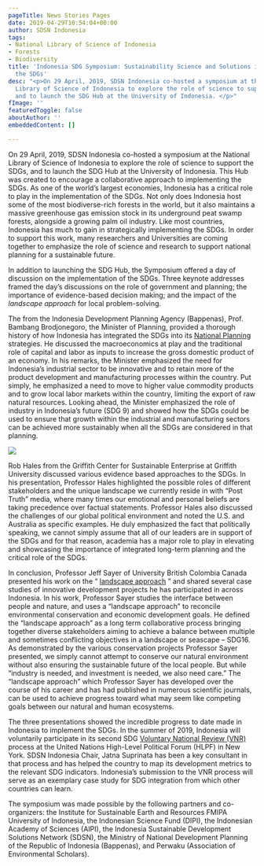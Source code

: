 ```yaml
---
pageTitle: News Stories Pages
date: 2019-04-29T10:54:04+00:00
author: SDSN Indonesia
tags:
- National Library of Science of Indonesia
- Forests
- Biodiversity
title: 'Indonesia SDG Symposium: Sustainability Science and Solutions in the era of
  the SDGs'
desc: "<p>On 29 April, 2019, SDSN Indonesia co-hosted a symposium at the National
  Library of Science of Indonesia to explore the role of science to support the SDGs,
  and to launch the SDG Hub at the University of Indonesia. </p>"
fImage: ''
featuredToggle: false
aboutAuthor: ''
embeddedContent: []

---
```

On 29 April, 2019, SDSN Indonesia co-hosted a symposium at the National Library of Science of Indonesia to explore the role of science to support the SDGs, and to launch the SDG Hub at the University of Indonesia. This Hub was created to encourage a collaborative approach to implementing the SDGs. As one of the world’s largest economies, Indonesia has a critical role to play in the implementation of the SDGs. Not only does Indonesia host some of the most biodiverse-rich forests in the world, but it also maintains a massive greenhouse gas emission stock in its underground peat swamp forests, alongside a growing palm oil industry. Like most countries, Indonesia has much to gain in strategically implementing the SDGs. In order to support this work, many researchers and Universities are coming together to emphasize the role of science and research to support national planning for a sustainable future.

In addition to launching the SDG Hub, the Symposium offered a day of discussion on the implementation of the SDGs. Three keynote addresses framed the day’s discussions on the role of government and planning; the importance of evidence-based decision making; and the impact of the _landscape approach_ for local problem-solving.

The from the Indonesia Development Planning Agency (Bappenas), Prof. Bambang Brodjonegoro, the Minister of Planning, provided a thorough history of how Indonesia has integrated the SDGs into its [National Planning](https://www.indonesia-investments.com/projects/government-development-plans/item305?) strategies. He discussed the macroeconomics at play and the traditional role of capital and labor as inputs to increase the gross domestic product of an economy. In his remarks, the Minister emphasized the need for Indonesia’s industrial sector to be innovative and to retain more of the product development and manufacturing processes within the country. Put simply, he emphasized a need to move to higher value commodity products and to grow local labor markets within the country, limiting the export of raw natural resources. Looking ahead, the Minister emphasized the role of industry in Indonesia’s future (SDG 9) and showed how the SDGs could be used to ensure that growth within the industrial and manufacturing sectors can be achieved more sustainably when all the SDGs are considered in that planning.

![](/uploads/nlsi-conference.jpg)

Rob Hales from the Griffith Center for Sustainable Enterprise at Griffith University discussed various evidence based approaches to the SDGs. In his presentation, Professor Hales highlighted the possible roles of different stakeholders and the unique landscape we currently reside in with “Post Truth” media, where many times our emotional and personal beliefs are taking precedence over factual statements. Professor Hales also discussed the challenges of our global political environment and noted the U.S. and Australia as specific examples. He duly emphasized the fact that politically speaking, we cannot simply assume that all of our leaders are in support of the SDGs and for that reason, academia has a major role to play in elevating and showcasing the importance of integrated long-term planning and the critical role of the SDGs.

In conclusion, Professor Jeff Sayer of University British Colombia Canada presented his work on the “ [landscape approach](https://www.ncbi.nlm.nih.gov/pubmed/23686581) ” and shared several case studies of innovative development projects he has participated in across Indonesia. In his work, Professor Sayer studies the interface between people and nature, and uses a “landscape approach” to reconcile environmental conservation and economic development goals. He defined the “landscape approach” as a long term collaborative process bringing together diverse stakeholders aiming to achieve a balance between multiple and sometimes conflicting objectives in a landscape or seascape – SDG16. As demonstrated by the various conservation projects Professor Sayer presented, we simply cannot attempt to conserve our natural environment without also ensuring the sustainable future of the local people. But while “industry is needed, and investment is needed, we also need care.” The “landscape approach” which Professor Sayer has developed over the course of his career and has had published in numerous scientific journals, can be used to achieve progress toward what may seem like competing goals between our natural and human ecosystems.

The three presentations showed the incredible progress to date made in Indonesia to implement the SDGs. In the summer of 2019, Indonesia will voluntarily participate in its second SDG [Voluntary National Review (VNR)](https://sustainabledevelopment.un.org/vnrs/) process at the United Nations High-Level Political Forum (HLPF) in New York. SDSN Indonesia Chair, Jatna Suprinata has been a key consultant in that process and has helped the country to map its development metrics to the relevant SDG indicators. Indonesia’s submission to the VNR process will serve as an exemplary case study for SDG integration from which other countries can learn.

The symposium was made possible by the following partners and co-organizers: the Institute for Sustainable Earth and Resources FMIPA University of Indonesia, the Indonesian Science Fund (DIPI), the Indonesian Academy of Sciences (AIPI), the Indonesia Sustainable Development Solutions Network (SDSN), the Ministry of National Development Planning of the Republic of Indonesia (Bappenas), and Perwaku (Association of Environmental Scholars).